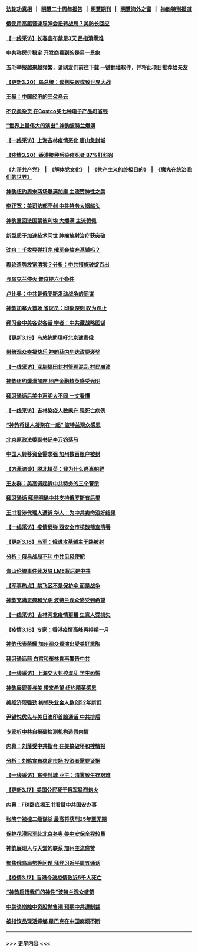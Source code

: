 #### [法轮功真相](https://github.com/gfw-breaker/truth/blob/master/README.md?t=0) &nbsp;&nbsp;|&nbsp;&nbsp; [明慧二十周年报告](https://github.com/gfw-breaker/mh-reports/blob/master/README.md?t=0) &nbsp;&nbsp;|&nbsp;&nbsp;[明慧期刊](https://github.com/gfw-breaker/mh-qikan) &nbsp;&nbsp;|&nbsp;&nbsp; [明慧海外之窗](https://github.com/gfw-breaker/mh-news/blob/master/README.md?t=0) &nbsp;&nbsp;|&nbsp;&nbsp; [神韵特别报道](https://github.com/gfw-breaker/mh-news/blob/master/shenyun.md?t=0)
#### [俄使用高超音速导弹会扭转战局？美防长回应](../pages/nf4514/n13660585.md?t=03211101) 
#### [【一线采访】长春宣布禁足3天 民指清零难](../pages/nf4514/n13660579.md?t=03211101) 
#### [中共称房价稳定 开发商看到的是另一景象](../pages/nf4514/n13660340.md?t=03211101) 
#### 五毛举报越来越频繁，请网友们前往下载 [一键翻墙软件](https://github.com/gfw-breaker/ssr-accounts)，并将此项目推荐给亲友
#### [【更新3.20】乌总统：谈判失败或致世界大战](../pages/nf4514/n13658616.md?t=03211101) 
#### [王赫：中国经济的三朵乌云](../pages/nf4514/n13658787.md?t=03211101) 
#### [不仅卖杂货 在Costco买七种电子产品可省钱](../pages/nf4514/n13657267.md?t=03211101) 
#### [“世界上最伟大的演出” 神韵波特兰爆满](../pages/nf4514/n13659914.md?t=03211101) 
#### [【一线采访】上海吉林疫情恶化 唐山急封城](../pages/nf4514/n13659244.md?t=03211101) 
#### [【疫情3.20】香港接种后染疫死者 87%打科兴](../pages/nf4514/n13659445.md?t=03211101) 
#### [《九评共产党》](https://github.com/begood0513/9ping.md/blob/master/README.md) &nbsp;|&nbsp; [《解体党文化》](../../../../jtdwh.md/blob/master/README.md)  &nbsp;|&nbsp; [《共产主义的终极目的》](../../../../gczydzjmd.md/blob/master/README.md) &nbsp;|&nbsp; [《魔鬼在统治我们的世界》](../../../../mgztzwmdsj.md/blob/master/README.md) 
#### [神韵纽约周末两场爆满加座 主流赞神性之美](../pages/nf4514/n13659405.md?t=03211101) 
#### [李正宽：美司法部亮剑 中共特务大祸临头](../pages/nf4514/n13659592.md?t=03211101) 
#### [神韵重回法国蒙彼利埃 大爆满 主流赞佩](../pages/nf4514/n13659048.md?t=03211101) 
#### [新型质子加速技术问世 肿瘤放射治疗获突破](../pages/nf4514/n13658880.md?t=03211101) 
#### [沈舟：千枚导弹打完 俄军会放弃基辅吗？](../pages/nf4514/n13658620.md?t=03211101) 
#### [舆论造势放宽清零？分析：中共措施破绽百出](../pages/nf4514/n13658617.md?t=03211101) 
#### [与乌克兰停火 普京提六个条件](../pages/nf4514/n13658481.md?t=03211101) 
#### [卢比奥：中共是俄罗斯发动战争的同谋](../pages/nf4514/n13658384.md?t=03211101) 
#### [神韵加拿大首场 省议员：印象深刻 叹为观止](../pages/nf4514/n13657909.md?t=03211101) 
#### [拜习会中美各说各话 学者：中共藏战略图谋](../pages/nf4514/n13657203.md?t=03211101) 
#### [【更新3.19】乌总统助理吁北京谴责俄](../pages/nf4514/n13658175.md?t=03211101) 
#### [带给观众幸福快乐 神韵获内华达政要褒奖](../pages/nf4514/n13657832.md?t=03211101) 
#### [【一线采访】深圳福田封村管理混乱 村民崩溃](../pages/nf4514/n13657882.md?t=03211101) 
#### [神韵纽约爆满加座 地产金融精英感受光明](../pages/nf4514/n13657676.md?t=03211101) 
#### [拜习通话后美中声明大不同 一文看懂](../pages/nf4514/n13656766.md?t=03211101) 
#### [【一线采访】吉林染疫人数飙升 现死亡病例](../pages/nf4514/n13657568.md?t=03211101) 
#### [“神韵将世人凝聚在一起” 波特兰观众感恩](../pages/nf4514/n13657614.md?t=03211101) 
#### [北京原政法委副书记李万钧落马](../pages/nf4514/n13657318.md?t=03211101) 
#### [中国人转移资金需求强 加州数百账户被封](../pages/nf4514/n13657181.md?t=03211101) 
#### [【方菲访谈】脱北精英：我为什么逃离朝鲜](../pages/nf4514/n13656569.md?t=03211101) 
#### [王友群：美高调起诉中共特务的三个警示](../pages/nf4514/n13656828.md?t=03211101) 
#### [拜习通话 拜登明确中共支持俄罗斯有后果](../pages/nf4514/n13655968.md?t=03211101) 
#### [王书君涉代理人遭诉 华人：为中共卖命没好结果](../pages/nf4514/n13656627.md?t=03211101) 
#### [【一线采访】疫情反弹 西安全市核酸筛查清零](../pages/nf4514/n13656572.md?t=03211101) 
#### [【更新3.18】乌军：俄进攻基辅主干路被封](../pages/nf4514/n13655870.md?t=03211101) 
#### [分析：俄乌战局不利 中共见风使舵](../pages/nf4514/n13656248.md?t=03211101) 
#### [青山伦镍事件续发酵 LME背后是中共](../pages/nf4514/n13656540.md?t=03211101) 
#### [【军事热点】禁飞区不是保护伞 而是战争](../pages/nf4514/n13654951.md?t=03211101) 
#### [神韵充满恩典和光明 波特兰观众感受到希望](../pages/nf4514/n13655893.md?t=03211101) 
#### [【一线采访】吉林河北疫情更糟 生意人受损失](../pages/nf4514/n13655010.md?t=03211101) 
#### [【疫情3.18】专家：香港疫情高峰再持续一月](../pages/nf4514/n13655307.md?t=03211101) 
#### [神韵代表荣耀 加州观众看演出受美好熏陶](../pages/nf4514/n13655137.md?t=03211101) 
#### [拜习通话前 白宫和布林肯再警告中共](../pages/nf4514/n13654395.md?t=03211101) 
#### [【一线采访】上海交大封控混乱 学生恐慌](../pages/nf4514/n13655062.md?t=03211101) 
#### [神韵展现善与美 带来希望 纽约精英感恩](../pages/nf4514/n13655319.md?t=03211101) 
#### [美经济现强劲 初领失业金人数创52年新低](../pages/nf4514/n13654594.md?t=03211101) 
#### [尹锡悦优先与美日澳印首脑通话 中共排后](../pages/nf4514/n13654797.md?t=03211101) 
#### [专家析中共自报碳检测机构造假内情](../pages/nf4514/n13654609.md?t=03211101) 
#### [内幕：刘藩受中共指令 在美搞破坏和搜情报](../pages/nf4514/n13654181.md?t=03211101) 
#### [分析：刘鹤宣布稳定市场 投资者需要证据](../pages/nf4514/n13654099.md?t=03211101) 
#### [【一线采访】东莞封城 业主：清零致生存艰难](../pages/nf4514/n13652379.md?t=03211101) 
#### [【更新3.17】美国公民死于俄军猛烈炮火](../pages/nf4514/n13653347.md?t=03211101) 
#### [内幕：FBI卧底揭王书君替中共国安办事](../pages/nf4514/n13652144.md?t=03211101) 
#### [张晓宁被控二级谋杀 最高将获刑25年至无期](../pages/nf4514/n13652061.md?t=03211101) 
#### [保护花滑冠军赴北京冬奥 美中安保全程较量](../pages/nf4514/n13653428.md?t=03211101) 
#### [神韵展现人与天堂的联系 加州主流盛赞](../pages/nf4514/n13653003.md?t=03211101) 
#### [聚焦俄乌局势等问题 拜登习近平周五通话](../pages/nf4514/n13653595.md?t=03211101) 
#### [【疫情3.17】香港今波疫情致近5千人死亡](../pages/nf4514/n13652762.md?t=03211101) 
#### [“神韵启悟我们的神性”波特兰观众盛赞](../pages/nf4514/n13653183.md?t=03211101) 
#### [中美谈崩触中资股抛售潮 预期中共遭制裁](../pages/nf4514/n13653610.md?t=03211101) 
#### [被指饮品现活蟑螂 星巴克在中国麻烦不断](../pages/nf4514/n13653690.md?t=03211101) 

----
#### [ >>> 更早内容 <<< ](../indexes/nf4514-earlier.md)
